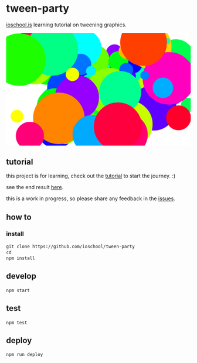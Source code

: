 # tween-party

[ioschool.is](http://ioschool.is) learning tutorial on tweening graphics.

[![deployed tween party](https://raw.githubusercontent.com/ioschool/tween-party/master/tween-party.png)](http://ioschool.is/tween-party)

## tutorial

this project is for learning, check out the [tutorial](./TUTORIAL.md) to start the journey. :)

see the end result [here](http://ioschool.is/tween-party).

this is a work in progress, so please share any feedback in the [issues](https://github.com/ioschool/tween-party/issues).

## how to

### install

```
git clone https://github.com/ioschool/tween-party
cd 
npm install
```

## develop

```
npm start
```

## test

```
npm test
```

## deploy

```
npm run deploy
```
